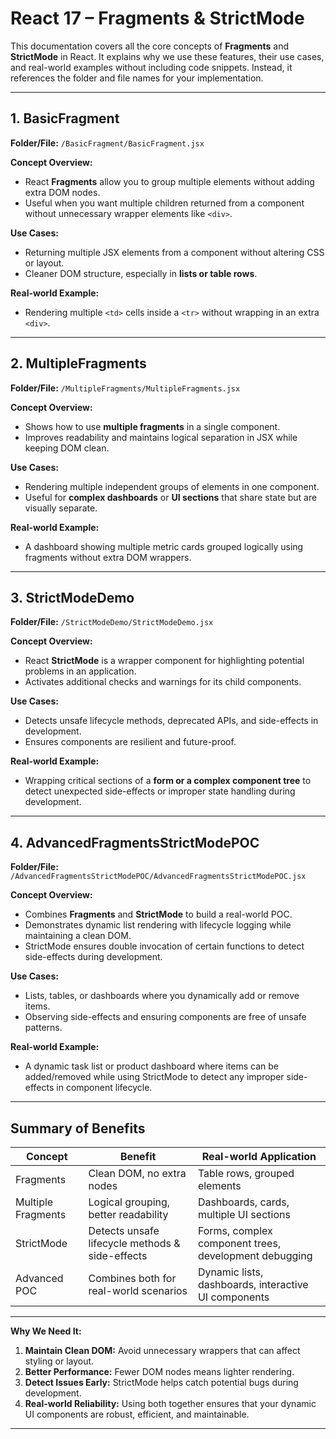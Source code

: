 # React 17 – Fragments & StrictMode

This documentation covers all the core concepts of **Fragments** and **StrictMode** in React. It explains why we use these features, their use cases, and real-world examples without including code snippets. Instead, it references the folder and file names for your implementation.

---

## 1. BasicFragment

**Folder/File:** `/BasicFragment/BasicFragment.jsx`

**Concept Overview:**

* React **Fragments** allow you to group multiple elements without adding extra DOM nodes.
* Useful when you want multiple children returned from a component without unnecessary wrapper elements like `<div>`.

**Use Cases:**

* Returning multiple JSX elements from a component without altering CSS or layout.
* Cleaner DOM structure, especially in **lists or table rows**.

**Real-world Example:**

* Rendering multiple `<td>` cells inside a `<tr>` without wrapping in an extra `<div>`.

---

## 2. MultipleFragments

**Folder/File:** `/MultipleFragments/MultipleFragments.jsx`

**Concept Overview:**

* Shows how to use **multiple fragments** in a single component.
* Improves readability and maintains logical separation in JSX while keeping DOM clean.

**Use Cases:**

* Rendering multiple independent groups of elements in one component.
* Useful for **complex dashboards** or **UI sections** that share state but are visually separate.

**Real-world Example:**

* A dashboard showing multiple metric cards grouped logically using fragments without extra DOM wrappers.

---

## 3. StrictModeDemo

**Folder/File:** `/StrictModeDemo/StrictModeDemo.jsx`

**Concept Overview:**

* React **StrictMode** is a wrapper component for highlighting potential problems in an application.
* Activates additional checks and warnings for its child components.

**Use Cases:**

* Detects unsafe lifecycle methods, deprecated APIs, and side-effects in development.
* Ensures components are resilient and future-proof.

**Real-world Example:**

* Wrapping critical sections of a **form or a complex component tree** to detect unexpected side-effects or improper state handling during development.

---

## 4. AdvancedFragmentsStrictModePOC

**Folder/File:** `/AdvancedFragmentsStrictModePOC/AdvancedFragmentsStrictModePOC.jsx`

**Concept Overview:**

* Combines **Fragments** and **StrictMode** to build a real-world POC.
* Demonstrates dynamic list rendering with lifecycle logging while maintaining a clean DOM.
* StrictMode ensures double invocation of certain functions to detect side-effects during development.

**Use Cases:**

* Lists, tables, or dashboards where you dynamically add or remove items.
* Observing side-effects and ensuring components are free of unsafe patterns.

**Real-world Example:**

* A dynamic task list or product dashboard where items can be added/removed while using StrictMode to detect any improper side-effects in component lifecycle.

---

## Summary of Benefits

| Concept            | Benefit                                         | Real-world Application                                |
| ------------------ | ----------------------------------------------- | ----------------------------------------------------- |
| Fragments          | Clean DOM, no extra nodes                       | Table rows, grouped elements                          |
| Multiple Fragments | Logical grouping, better readability            | Dashboards, cards, multiple UI sections               |
| StrictMode         | Detects unsafe lifecycle methods & side-effects | Forms, complex component trees, development debugging |
| Advanced POC       | Combines both for real-world scenarios          | Dynamic lists, dashboards, interactive UI components  |

---

**Why We Need It:**

1. **Maintain Clean DOM:** Avoid unnecessary wrappers that can affect styling or layout.
2. **Better Performance:** Fewer DOM nodes means lighter rendering.
3. **Detect Issues Early:** StrictMode helps catch potential bugs during development.
4. **Real-world Reliability:** Using both together ensures that your dynamic UI components are robust, efficient, and maintainable.

---
